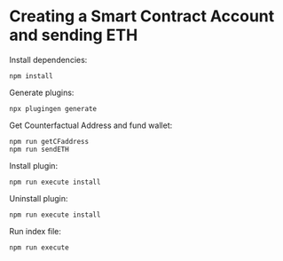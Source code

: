 # Creating a Smart Contract Account and sending ETH

Install dependencies:
```
npm install
```

Generate plugins:
```
npx plugingen generate
```

Get Counterfactual Address and fund wallet:
```
npm run getCFaddress
npm run sendETH
```

Install plugin:
```
npm run execute install
```

Uninstall plugin:
```
npm run execute install
```


Run index file:
```
npm run execute
```